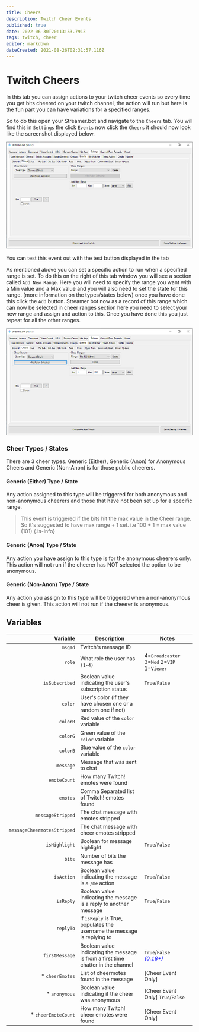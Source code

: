 ```yaml
---
title: Cheers
description: Twitch Cheer Events 
published: true
date: 2022-06-30T20:13:53.791Z
tags: twitch, cheer
editor: markdown
dateCreated: 2021-08-26T02:31:57.116Z
---
```


# Twitch Cheers

In this tab you can assign actions to your twitch cheer events so every time you get bits cheered on your twitch channel, the action will run but here is the fun part you can have variations for a specified ranges. 

So to do this open your Streamer.bot and navigate to the `Cheers` tab. You will find this in `Settings` the click `Events` now click the `Cheers` it should now look like the screenshot displayed below. 

![twitch_cheers.png](/twitch_cheers.png)

You can test this event out with the test button displayed in the tab 

As mentioned above you can set a specific action to run when a specified range is set. To do this on the right of this tab window you will see a section called `Add New Range`. Here you will need to specify the range you want with a Min value and a Max value and you will also need to set the state for this range. (more information on the types/states below) once you have done this click the `Add` button. Streamer bot now as a record of this range which can now be selected in cheer ranges section here you need to select your new range and assign and action to this. Once you have done this you just repeat for all the other ranges. 

![twitch_cheers_range.png](/twitch_cheers_range.png)


### Cheer Types / States

There are 3 cheer types. Generic (Either), Generic (Anon) for Anonymous Cheers and Generic (Non-Anon) is for those public cheerers.

#### Generic (Either) Type / State 

Any action assigned to this type will be triggered for both anonymous and non-anonymous cheerers and those that have not been set up for a specific range. 
> This event is triggered if the bits hit the max value in the Cheer range. So it's suggested to have max range + 1 set. i.e 100 + 1 = max value (101) 
{.is-info}


#### Generic (Anon) Type / State 

Any action you have assign to this type is for the anonymous cheerers only. This action will not run if the cheerer has NOT selected the option to be anonymous.

#### Generic (Non-Anon) Type / State

Any action you assign to this type will be triggered when a non-anonymous cheer is given. This action will not run if the cheerer is anonymous.


## Variables

Variable | Description| Notes
---------:|------------|---
`msgId` | Twitch's message ID 
`role` | What role the user has `(1-4)` | 4=`Broadcaster` 3=`Mod` 2=`VIP` 1=`Viewer`
`isSubscribed` | Boolean value indicating the user's subscription status |  `True`/`False`
`color` | User's color (if they have chosen one or a random one if not)
`colorR` | Red value of the `color` variable
`colorG` | Green value of the `color` variable
`colorB` | Blue value of the `color` variable
`message` | Message that was sent to chat
`emoteCount` | How many Twitch! emotes were found
`emotes` | Comma Separated list of Twitch! emotes found
`messageStripped` | The chat message with emotes stripped
`messageCheermotesStripped` | The chat message with cheer emotes stripped
`isHighlight` | Boolean for message highlight | `True`/`False`
`bits` | Number of bits the message has
`isAction` | Boolean value indicating the message is a `/me` action | `True`/`False`
`isReply`| Boolean value indicating the message is a reply to another message | `True`/`False` 
`replyTo`| if `isReply` is True, populates the username the message is replying to
`firstMessage` | Boolean value indicating the message is from a first time chatter in the channel | `True`/`False` <span style="color:blue">*(0.18+)*</span>
* `cheerEmotes` | List of cheermotes found in the message | [Cheer Event Only] 
* `anonymous` | Boolean value indicating if the cheer was anonymous| [Cheer Event Only] `True`/`False`
* `cheerEmoteCount` | How many Twitch! cheer emotes were found | [Cheer Event Only] 

